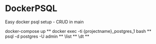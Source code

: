 # DockerPSQL
Easy docker psql setup - CRUD in main 

docker-compose up **
docker exec -ti {projectname}_postgres_1 bash **
psql -d postgres -U admin **
\list **
\dt **
